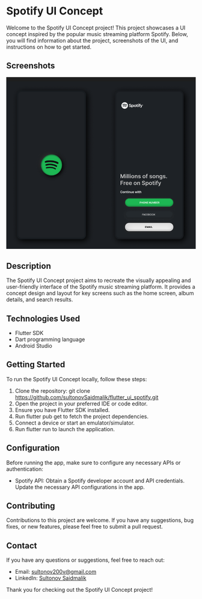 # Spotify UI Concept

Welcome to the Spotify UI Concept project! This project showcases a UI concept inspired by the popular music streaming platform Spotify. Below, you will find information about the project, screenshots of the UI, and instructions on how to get started.

## Screenshots

![Home Screen](https://github.com/saidjohn/SpotifyUI/blob/main/assets/images/screenshot.png)


## Description

The Spotify UI Concept project aims to recreate the visually appealing and user-friendly interface of the Spotify music streaming platform. It provides a concept design and layout for key screens such as the home screen, album details, and search results.



## Technologies Used

- Flutter SDK
- Dart programming language
- Android Studio

## Getting Started

To run the Spotify UI Concept locally, follow these steps:

1. Clone the repository: git clone https://github.com/sultonovSaidmalik/flutter_ui_spotify.git
2. Open the project in your preferred IDE or code editor.
3. Ensure you have Flutter SDK installed.
4. Run flutter pub get to fetch the project dependencies.
5. Connect a device or start an emulator/simulator.
6. Run flutter run to launch the application.

## Configuration

Before running the app, make sure to configure any necessary APIs or authentication:

- Spotify API: Obtain a Spotify developer account and API credentials. Update the necessary API configurations in the app.

## Contributing

Contributions to this project are welcome. If you have any suggestions, bug fixes, or new features, please feel free to submit a pull request.

## Contact

If you have any questions or suggestions, feel free to reach out:


- Email: [sultonov200v@gmail.com](mailto:sultonov200v@gmail.com)
- LinkedIn: [Sultonov Saidmalik](linkedin.com/in/saidmalik-sultonov-a54bb425b)

Thank you for checking out the Spotify UI Concept project!
